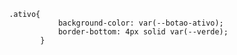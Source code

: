      .ativo{
                background-color: var(--botao-ativo);
                border-bottom: 4px solid var(--verde);
            }
            
